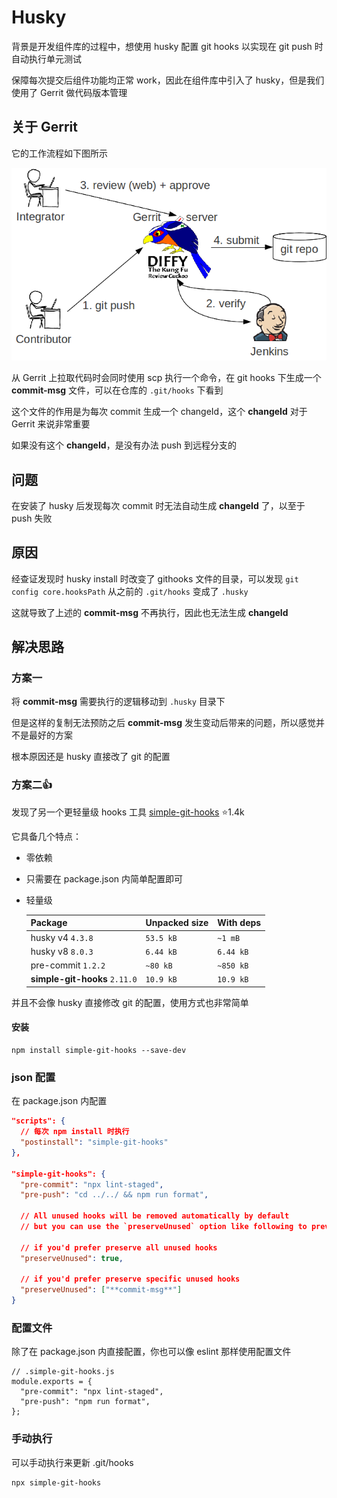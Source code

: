 # Husky

背景是开发组件库的过程中，想使用 husky 配置 git hooks 以实现在 git push 时自动执行单元测试

保障每次提交后组件功能均正常 work，因此在组件库中引入了 husky，但是我们使用了 Gerrit 做代码版本管理

## 关于 Gerrit

它的工作流程如下图所示

![Gerrit](../img/Gerrit.png)

从 Gerrit 上拉取代码时会同时使用 scp 执行一个命令，在 git hooks 下生成一个 **commit-msg** 文件，可以在仓库的 `.git/hooks` 下看到

这个文件的作用是为每次 commit 生成一个 changeId，这个 **changeId** 对于 Gerrit 来说非常重要

如果没有这个 **changeId**，是没有办法 push 到远程分支的

## 问题

在安装了 husky 后发现每次 commit 时无法自动生成 **changeId** 了，以至于 push 失败

## 原因

经查证发现时 husky install 时改变了 githooks 文件的目录，可以发现 `git config core.hooksPath` 从之前的 `.git/hooks` 变成了 `.husky`

这就导致了上述的 **commit-msg** 不再执行，因此也无法生成 **changeId**

## 解决思路

### 方案一

将 **commit-msg** 需要执行的逻辑移动到 `.husky` 目录下

但是这样的复制无法预防之后 **commit-msg** 发生变动后带来的问题，所以感觉并不是最好的方案

根本原因还是 husky 直接改了 git 的配置

### 方案二👍

发现了另一个更轻量级 hooks 工具 [simple-git-hooks](https://github.com/toplenboren/simple-git-hooks) ⭐1.4k

它具备几个特点：

- 零依赖
- 只需要在 package.json 内简单配置即可
- 轻量级

  | Package                       | Unpacked size | With deps |
  | ----------------------------- | ------------- | --------- |
  | husky v4 `4.3.8`              | `53.5 kB`     | `~1 mB`   |
  | husky v8 `8.0.3`              | `6.44 kB`     | `6.44 kB` |
  | pre-commit `1.2.2`            | `~80 kB`      | `~850 kB` |
  | **simple-git-hooks** `2.11.0` | `10.9 kB`     | `10.9 kB` |

并且不会像 husky 直接修改 git 的配置，使用方式也非常简单

#### 安装

```shell
npm install simple-git-hooks --save-dev
```

### json 配置

在 package.json 内配置

```json
"scripts": {
  // 每次 npm install 时执行
  "postinstall": "simple-git-hooks"
},

"simple-git-hooks": {
  "pre-commit": "npx lint-staged",
  "pre-push": "cd ../../ && npm run format",

  // All unused hooks will be removed automatically by default
  // but you can use the `preserveUnused` option like following to prevent this behavior

  // if you'd prefer preserve all unused hooks
  "preserveUnused": true,

  // if you'd prefer preserve specific unused hooks
  "preserveUnused": ["**commit-msg**"]
}
```

### 配置文件

除了在 package.json 内直接配置，你也可以像 eslint 那样使用配置文件

```JS
// .simple-git-hooks.js
module.exports = {
  "pre-commit": "npx lint-staged",
  "pre-push": "npm run format",
};
```

### 手动执行

可以手动执行来更新 .git/hooks

```shell
npx simple-git-hooks
```